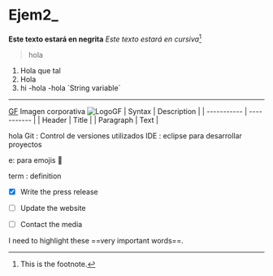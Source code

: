 # Ejem2_

**Este texto estará en negrita**
*Este texto estará en cursiva*[^1]
>hola
1. Hola que tal
2. Hola
3. hi
-hola
-hola
´String variable`
---
[GF](https://www.gregoriofer.com)
Imagen corporativa ![LogoGF](https://gregoriofer.com/logo.jpg)
| Syntax | Description |
| ----------- | ----------- |
| Header | Title |
| Paragraph | Text |

hola
Git
: Control de versiones utilizados
IDE
: eclipse para desarrollar proyectos

e: para emojis
🥇

term
: definition


- [x] Write the press release
- [ ] Update the website
- [ ] Contact the media


I need to highlight these ==very important words==.




[^1]: This is the footnote.
